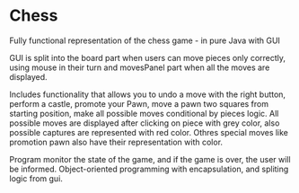 # Chess
Fully functional representation of the chess game - in pure Java with GUI

GUI is split into the board part when users can move pieces only correctly, using mouse in their turn and movesPanel part when all the moves are displayed.

Includes functionality that allows you to undo a move with the right button, perform a castle, promote your Pawn, move a pawn two squares from starting position, make all possible moves conditional by pieces logic. All possible moves are displayed after clicking on piece with grey color, also possible captures are represented with red color. Othres special moves like promotion pawn also have their representation with color.

Program monitor the state of the game, and if the game is over, the user will be informed.
Object-oriented programming with encapsulation, and spliting logic from gui.
